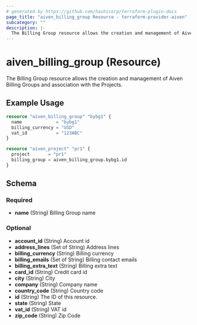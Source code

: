 ```yaml
---
# generated by https://github.com/hashicorp/terraform-plugin-docs
page_title: "aiven_billing_group Resource - terraform-provider-aiven"
subcategory: ""
description: |-
  The Billing Group resource allows the creation and management of Aiven Billing Groups and association with the Projects.
---
```


# aiven_billing_group (Resource)

The Billing Group resource allows the creation and management of Aiven Billing Groups and association with the Projects.

## Example Usage

```terraform
resource "aiven_billing_group" "bybg1" {
  name             = "bybg1"
  billing_currency = "USD"
  vat_id           = "123ABC"
}

resource "aiven_project" "pr1" {
  project       = "pr1"
  billing_group = aiven_billing_group.bybg1.id
}
```

<!-- schema generated by tfplugindocs -->
## Schema

### Required

- **name** (String) Billing Group name

### Optional

- **account_id** (String) Account id
- **address_lines** (Set of String) Address lines
- **billing_currency** (String) Billing currency
- **billing_emails** (Set of String) Billing contact emails
- **billing_extra_text** (String) Billing extra text
- **card_id** (String) Credit card id
- **city** (String) City
- **company** (String) Company name
- **country_code** (String) Country code
- **id** (String) The ID of this resource.
- **state** (String) State
- **vat_id** (String) VAT id
- **zip_code** (String) Zip Code


